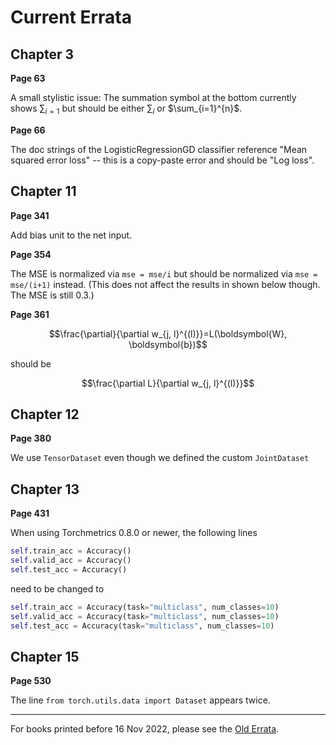 # Current Errata

## Chapter 3

**Page 63**

A small stylistic issue: The summation symbol at the bottom currently shows $\sum_{i=1}$ but should be either $\sum_{i}$ or $\sum_{i=1}^{n}$.

**Page 66**

The doc strings of the LogisticRegressionGD classifier reference "Mean squared error loss" -- this is a copy-paste error and should be "Log loss".

## Chapter 11

**Page 341**

Add bias unit to the net input.

**Page 354**

The MSE is normalized via `mse = mse/i` but should be normalized via `mse = mse/(i+1)` instead. (This does not affect the results in shown below though. The MSE is still 0.3.)

**Page 361**

$$\frac{\partial}{\partial w_{j, l}^{(l)}}=L(\boldsymbol{W}, \boldsymbol{b})$$ 

should be 

$$\frac{\partial L}{\partial w_{j, l}^{(l)}}$$ 



## Chapter 12

**Page 380**

We use `TensorDataset` even though we defined the custom `JointDataset`

## Chapter 13

**Page 431**

When using Torchmetrics 0.8.0 or newer, the following lines

```python
self.train_acc = Accuracy()
self.valid_acc = Accuracy()
self.test_acc = Accuracy()
```

need to be changed to

```python
self.train_acc = Accuracy(task="multiclass", num_classes=10)
self.valid_acc = Accuracy(task="multiclass", num_classes=10)
self.test_acc = Accuracy(task="multiclass", num_classes=10)
```

## Chapter 15



**Page 530**

The line `from torch.utils.data import Dataset` appears twice.



---



For books printed before 16 Nov 2022, please see the [Old Errata](old-errata).



